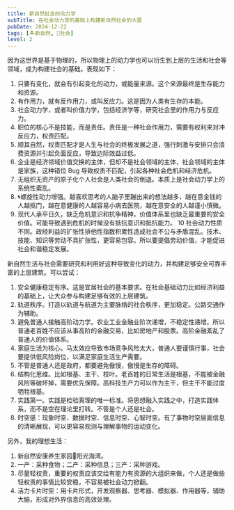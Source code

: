 ```yaml
---
title: 新自然社会的动力学
subTitle: 在社会动力学的基础上构建新自然社会的大厦
pubDate: 2024-12-22
tags: [🏝新自然, 👫社会]
level: 2
---
```


因为这世界是基于物理的，所以物理上的动力学也可以衍生到上层的生活和社会等领域，成为构建社会的基础。表现如下：

1. 只要有变化，就会有引起变化的动力，或能量来源。这个来源最终是生存能力和资源。
2. 有作用力，就有反作用力，或叫反应力。这是因为人类有生存的本能。
3. 社会动力学，或者叫价值力学，包括经济学等，研究社会里的作用力与反应力。
4. 职位的核心不是技能，而是责任。责任是一种社会作用力，需要有权利来对冲反应力，权责匹配。
5. 顺其自然，权责匹配才是人生与社会的终极发展之道，强行刺激与安排只会浪费资源并引起负面反应，导致边际效益过低。
6. 企业是经济领域价值交换的主体，但却不是社会领域的主体，社会领域的主体是家族，这种错位 Bug 导致权责不匹配，引起各种社会危机和经济危机。
7. 无组织无资产的原子化个人社会是人类社会的倒退。本质上是社会动力学上的系统性紊乱。
8. 🌀螺旋性动力增强。越喜欢思考的人脑子里蹦出来的想法越多，越在意金钱的人越抠门，越在意健康的人越容易小病去医院，越在意安全的人越谨小慎微。
9. 现代人承平日久，缺乏危机意识和抗争精神，价值体系里也缺乏最重要的安全价值。可能导致遇到危机的时候没有抵抗意识和抵抗能力。
10 社会动力性质不同。政经利益的扩张性排他性指数积累性造成社会不公与矛盾混乱。技术、技能、知识等劳动不具扩张性，更容易包容。所以要提倡劳动价值，才能促进社会和谐稳定发展。


新自然生活与社会需要研究和利用好这种导致变化的动力，并构建足够安全可靠丰富的上层建筑。可以尝试：

1. 安全健康稳定有序。这是宜居社会的基本要求。在社会基础动力比如经济利益的基础上，让大众参与构建足够有效的上层建筑。
2. 轨道秩序。打造以轨道与航道为主要脉络的社会秩序，更加稳定。公路交通作为辅助。
3. 避免普通人接触高阶动力学。农业工业金融业阶次递增，不稳定性递增。所以普通老百姓不应该从事高阶的金融交易，比如房地产和股票。高阶金融紊乱了普通人的价值体系。
4. 家庭生活为核心。马太效应导致市场竞争风险太大，普通人要谨慎行事，社会要提供低风险岗位，以满足家庭生活生产需要。
5. 不管是普通人还是政府，都要避免傲慢，傲慢是生存的障碍。
6. 结构化思维。比如根基、主干、枝叶。老百姓的日常生活是根基，不能被金融风险等破坏掉，需要优先保障。高科技生产力可以作为主干，但主干不能过度牺牲根基。
7. 实践第一。实践是检验真理的唯一标准。将思想融入实践之中，打造实践体系，而不是空在理论里打转。不管是个人还是社会。
8. 时空感：现象时空、数据时空、信息时空、心智时空。有了事物时空层面信息的清晰展现，可以更容易观测与理解事物的运动变化。

另外，我的理想生活：

1. 新自然安康养生家园🌅阳光海湾。
2. 一产：采种食物；二产：采种信息；三产：采种游戏。
3. 尽量轻权责，重要的权责应该交给有能力有资源的大组织来做，个人还是做些轻权责的事情比较安稳，不容易被社会动力掀翻。
4. 活力卡片时空：用卡片形式，开发观察器、思考器、模拟器、作用器等，辅助大脑，形成对外界信息的高效处理。
